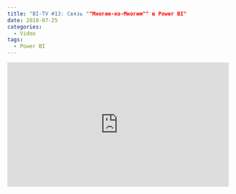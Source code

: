 ```yaml
---
title: "BI-TV #13: Связь ""Многие-ко-Многим"" в Power BI"
date: 2018-07-25
categories:
  - Video
tags:
  - Power BI
---
```

<style>.embed-container { position: relative; padding-bottom: 56.25%; height: 0; overflow: hidden; max-width: 100%; } .embed-container iframe, .embed-container object, .embed-container embed { position: absolute; top: 0; left: 0; width: 100%; height: 100%; }</style><div class='embed-container'><iframe src='https://www.youtube.com/embed/cUBb0j8x2Uk' frameborder='0' allowfullscreen></iframe></div>
